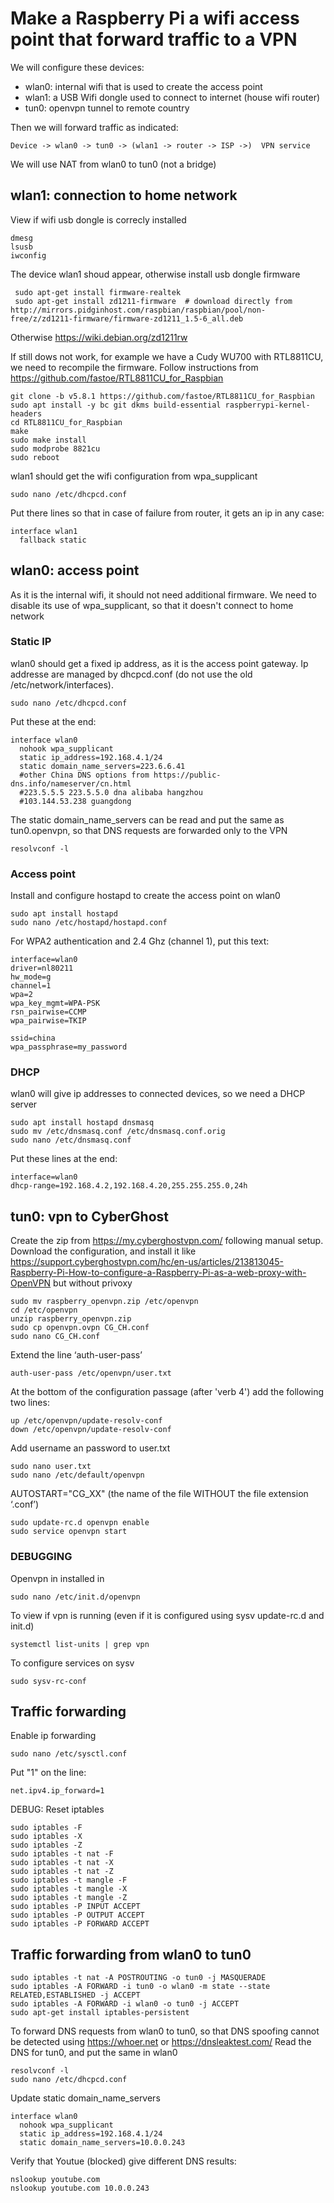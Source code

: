 # Make a Raspberry Pi a wifi access point that forward traffic to a VPN

We will configure these devices:
- wlan0: internal wifi that is used to create the access point
- wlan1: a USB Wifi dongle used to connect to internet (house wifi router)
- tun0: openvpn tunnel to remote country

Then we will forward traffic as indicated:
 
    Device -> wlan0 -> tun0 -> (wlan1 -> router -> ISP ->)  VPN service

We will use NAT from wlan0 to tun0 (not a bridge)

## wlan1: connection to home network
View if wifi usb dongle is correcly installed
    
    dmesg
    lsusb
    iwconfig

 The device wlan1 shoud appear, otherwise install usb dongle firmware 
 
     sudo apt-get install firmware-realtek
     sudo apt-get install zd1211-firmware  # download directly from http://mirrors.pidginhost.com/raspbian/raspbian/pool/non-free/z/zd1211-firmware/firmware-zd1211_1.5-6_all.deb

Otherwise https://wiki.debian.org/zd1211rw

If still dows not work, for example we have a Cudy WU700 with RTL8811CU, we need to recompile the firmware. Follow instructions from https://github.com/fastoe/RTL8811CU_for_Raspbian

    git clone -b v5.8.1 https://github.com/fastoe/RTL8811CU_for_Raspbian
    sudo apt install -y bc git dkms build-essential raspberrypi-kernel-headers
    cd RTL8811CU_for_Raspbian
    make
    sudo make install
    sudo modprobe 8821cu
    sudo reboot

wlan1 should get the wifi configuration from wpa_supplicant

    sudo nano /etc/dhcpcd.conf

Put there lines so that in case of failure from router, it gets an ip in any case:
    
    interface wlan1
      fallback static

## wlan0: access point
As it is the internal wifi, it should not need additional firmware. We need to disable its use of wpa_supplicant, so that it doesn't connect to home network

### Static IP
wlan0 should get a fixed ip address, as it is the access point gateway. Ip addresse are managed by dhcpcd.conf (do not use the old /etc/network/interfaces).

    sudo nano /etc/dhcpcd.conf

Put these at the end:

    interface wlan0
      nohook wpa_supplicant
      static ip_address=192.168.4.1/24
      static domain_name_servers=223.6.6.41
      #other China DNS options from https://public-dns.info/nameserver/cn.html
      #223.5.5.5 223.5.5.0 dna alibaba hangzhou
      #103.144.53.238 guangdong

    
The static domain_name_servers can be read and put the same as tun0.openvpn, so that DNS requests are forwarded only to the VPN

    resolvconf -l


### Access point
Install and configure hostapd to create the access point on wlan0

    sudo apt install hostapd
    sudo nano /etc/hostapd/hostapd.conf

For WPA2 authentication and 2.4 Ghz (channel 1), put this text:

    interface=wlan0
    driver=nl80211  
    hw_mode=g
    channel=1
    wpa=2
    wpa_key_mgmt=WPA-PSK
    rsn_pairwise=CCMP
    wpa_pairwise=TKIP
    
    ssid=china
    wpa_passphrase=my_password



### DHCP
wlan0 will give ip addresses to connected devices, so we need a DHCP server

    sudo apt install hostapd dnsmasq
    sudo mv /etc/dnsmasq.conf /etc/dnsmasq.conf.orig
    sudo nano /etc/dnsmasq.conf

Put these lines at the end:

    interface=wlan0
    dhcp-range=192.168.4.2,192.168.4.20,255.255.255.0,24h


## tun0: vpn to CyberGhost
Create the zip from https://my.cyberghostvpn.com/ following manual setup.
Download the configuration, and install it like https://support.cyberghostvpn.com/hc/en-us/articles/213813045-Raspberry-Pi-How-to-configure-a-Raspberry-Pi-as-a-web-proxy-with-OpenVPN but without privoxy

    sudo mv raspberry_openvpn.zip /etc/openvpn
    cd /etc/openvpn
    unzip raspberry_openvpn.zip
    sudo cp openvpn.ovpn CG_CH.conf
    sudo nano CG_CH.conf

Extend the line ‘auth-user-pass’

    auth-user-pass /etc/openvpn/user.txt

At the bottom of the configuration passage (after 'verb 4') add the following two lines:

    up /etc/openvpn/update-resolv-conf
    down /etc/openvpn/update-resolv-conf

Add username an password to user.txt

    sudo nano user.txt
    sudo nano /etc/default/openvpn
    
AUTOSTART="CG_XX"  (the name of the file WITHOUT the file extension ‘.conf’)

    sudo update-rc.d openvpn enable
    sudo service openvpn start

### DEBUGGING
Openvpn in  installed in 
 
    sudo nano /etc/init.d/openvpn
 
To view if vpn is running (even if it is configured using sysv update-rc.d and init.d)

    systemctl list-units | grep vpn

To configure services on sysv

    sudo sysv-rc-conf
 

## Traffic forwarding
Enable ip forwarding

    sudo nano /etc/sysctl.conf

Put "1" on the line:

    net.ipv4.ip_forward=1

DEBUG: Reset iptables

    sudo iptables -F
    sudo iptables -X
    sudo iptables -Z
    sudo iptables -t nat -F
    sudo iptables -t nat -X
    sudo iptables -t nat -Z
    sudo iptables -t mangle -F
    sudo iptables -t mangle -X
    sudo iptables -t mangle -Z
    sudo iptables -P INPUT ACCEPT
    sudo iptables -P OUTPUT ACCEPT
    sudo iptables -P FORWARD ACCEPT

## Traffic forwarding from wlan0 to tun0

    sudo iptables -t nat -A POSTROUTING -o tun0 -j MASQUERADE
    sudo iptables -A FORWARD -i tun0 -o wlan0 -m state --state RELATED,ESTABLISHED -j ACCEPT
    sudo iptables -A FORWARD -i wlan0 -o tun0 -j ACCEPT
    sudo apt-get install iptables-persistent
 
To forward DNS requests from wlan0 to tun0, so that DNS spoofing cannot be detected using https://whoer.net or https://dnsleaktest.com/
Read the DNS for tun0, and put the same in wlan0
    
    resolvconf -l
    sudo nano /etc/dhcpcd.conf

Update static domain_name_servers

    interface wlan0
      nohook wpa_supplicant
      static ip_address=192.168.4.1/24
      static domain_name_servers=10.0.0.243


Verify that Youtue (blocked) give different DNS results:

    nslookup youtube.com
    nslookup youtube.com 10.0.0.243

